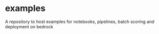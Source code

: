 # examples
A repository to host examples for notebooks, pipelines, batch scoring and deployment on bedrock
